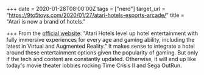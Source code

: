 +++
date = 2020-01-28T08:00:00Z
tags = ["nerd"]
target_url = "https://9to5toys.com/2020/01/27/atari-hotels-esports-arcade/"
title = "Atari is now a brand of hotels."

+++
From the [official website](https://atarihotels.com "Atari Hotels"): "Atari Hotels level up hotel entertainment with fully immersive experiences for every age and gaming ability, including the latest in Virtual and Augmented Reality." It makes sense to integrate a hotel around these entertainment options given the popularity of gaming. But only if the tech and content are constantly updated. Otherwise, it will end up like today's movie theater lobbies rocking Time Crisis II and Sega OutRun.